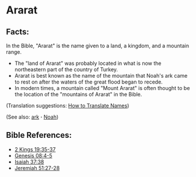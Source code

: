 # Ararat #

## Facts: ##

In the Bible, "Ararat" is the name given to a land, a kingdom, and a mountain range.

* The "land of Ararat" was probably located in what is now the northeastern part of the country of Turkey.
* Ararat is best known as the name of the mountain that Noah's ark came to rest on after the waters of the great flood began to recede.
* In modern times, a mountain called "Mount Ararat" is often thought to be the location of the "mountains of Ararat" in the Bible.

(Translation suggestions: [How to Translate Names](https://git.door43.org/Door43/en-ta-translate-vol1/src/master/content/translate_names.md))

(See also: [ark](../other/ark.md) **·** [Noah](../other/noah.md))

## Bible References: ##

* [2 Kings 19:35-37](https://door43.org/en/bible/notes/2ki/19/35)
* [Genesis 08:4-5](https://door43.org/en/bible/notes/gen/08/04)
* [Isaiah 37:38](https://door43.org/en/bible/notes/isa/37/38)
* [Jeremiah 51:27-28](https://door43.org/en/bible/notes/jer/51/27)

